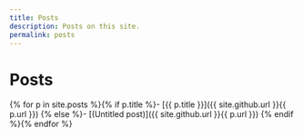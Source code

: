 ```yaml
---
title: Posts
description: Posts on this site.
permalink: posts
---
```


# Posts

{% for p in site.posts %}{% if p.title %}- [{{ p.title }}]({{ site.github.url }}{{ p.url }})
{% else %}- [(Untitled post)]({{ site.github.url }}{{ p.url }})
{% endif %}{% endfor %}
